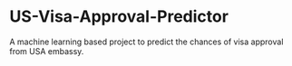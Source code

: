 # US-Visa-Approval-Predictor
A machine learning based project to predict the chances of visa approval from USA embassy.
